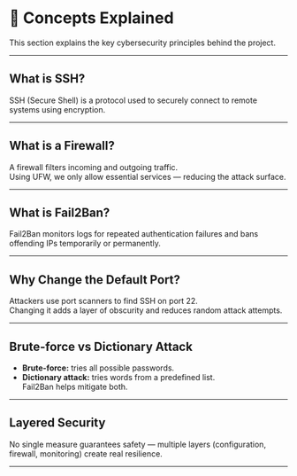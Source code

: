 # 🧠 Concepts Explained

This section explains the key cybersecurity principles behind the project.

---

## What is SSH?
SSH (Secure Shell) is a protocol used to securely connect to remote systems using encryption.

---

## What is a Firewall?
A firewall filters incoming and outgoing traffic.  
Using UFW, we only allow essential services — reducing the attack surface.

---

## What is Fail2Ban?
Fail2Ban monitors logs for repeated authentication failures and bans offending IPs temporarily or permanently.

---

## Why Change the Default Port?
Attackers use port scanners to find SSH on port 22.  
Changing it adds a layer of obscurity and reduces random attack attempts.

---

## Brute-force vs Dictionary Attack
- **Brute-force:** tries all possible passwords.  
- **Dictionary attack:** tries words from a predefined list.  
Fail2Ban helps mitigate both.

---

## Layered Security
No single measure guarantees safety — multiple layers (configuration, firewall, monitoring) create real resilience.

---
